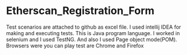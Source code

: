 # Etherscan_Registration_Form
Test scenarios are attached to github as excel file.
I used intellij IDEA for making and executing tests.
This is Java program language.
I worked in selenium and I used TestNG.
And also I used Page object mode(POM).
Browsers were you can play test are Chrome and Firefox

